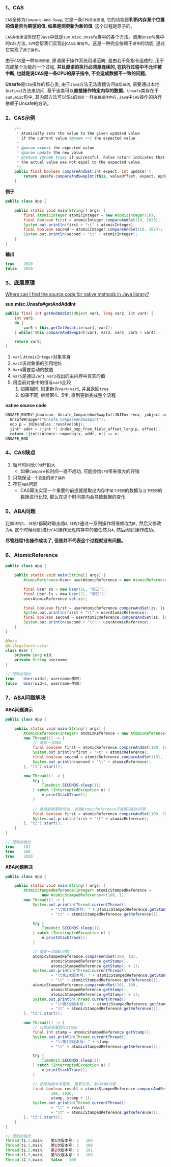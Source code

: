 ### 1、CAS

`CAS`全称为`Compare-And-Swap`, 它是一条`CPU并发原语`, 它的功能是**判断内存某个位置的值是否为期望的值, 如果是则更新为新的值**, 这个过程是原子的。

`CAS并发原语`体现在`Java`中就是`sum.misc.Unsafe`类中的各个方法。调用`Unsafe`类中的`CAS`方法, `JVM`会帮我们实现出`CAS汇编指令`。这是一种完全依赖于`硬件`的功能, 通过它实现了`原子操作`。

由于`CAS`是一种`系统原语`, 原语属于操作系统用语范畴, 是由若干条指令组成的, 用于完成某个功能的一个过程, **并且原语的执行必须是连续的, 在执行过程中不允许被中断, 也就是说CAS是一条CPU的原子指令, 不会造成数据不一致的问题**。

**Unsafe**是`CAS`操作的核心类, 由于`Java`方法无法直接访问`底层系统`, 需要通过本地(`native`)方法来访问, 基于该类可以**直接操作特定内存的数据**。`Unsafe`类存在于`sun.misc`包中, 其内部方法可以像`C`的`指针`一样`直接操作内存`, `Java`中`CAS`操作的执行依赖于Unsafe的方法。



### 2、CAS示例

```java
    /**
     * Atomically sets the value to the given updated value
     * if the current value {@code ==} the expected value.
     *
     * @param expect the expected value
     * @param update the new value
     * @return {@code true} if successful. False return indicates that
     * the actual value was not equal to the expected value.
     */
    public final boolean compareAndSet(int expect, int update) {
        return unsafe.compareAndSwapInt(this, valueOffset, expect, update);
    }
```

**例子**

```java
public class App {

    public static void main(String[] args) {
        final AtomicInteger atomicInteger = new AtomicInteger(10);
        final boolean first = atomicInteger.compareAndSet(10, 2020);
        System.out.println(first + "\t" + atomicInteger);
        final boolean second = atomicInteger.compareAndSet(10, 1024);
        System.out.println(second + "\t" + atomicInteger);
    }
}
```

**输出**

```java
true	2020
false	2020
```



### 3、底层原理

[Where can I find the source code for native methods in Java library?](https://stackoverflow.com/questions/30251032/where-can-i-find-the-source-code-for-native-methods-in-java-library/30251098)

**sun.misc.Unsafe#getAndAddInt**

```java
public final int getAndAddInt(Object var1, long var2, int var4) {
    int var5;
    do {
        var5 = this.getIntVolatile(var1, var2);
    } while(!this.compareAndSwapInt(var1, var2, var5, var5 + var4));

    return var5;
}
```

1. `var1` `AtomicInteger`对象本身
2. `var2`该对象值的引用地址
3. `Var4`需要变动的数值
4. `var5`是通过`var1`, `var2`找出的主内存中真实的值
5. 用当前对象中的值与`var5`比较
   1. 如果相同, 则更新为`var4+var5`, 并且返回`true`
   2. 如果不同, 继续第4、5步, 直到更新完成整个流程

**native source code**

```cpp
UNSAFE_ENTRY(jboolean, Unsafe_CompareAndSwapInt(JNIEnv *env, jobject unsafe, jobject obj, jlong offset, jint e, jint x))
  UnsafeWrapper("Unsafe_CompareAndSwapInt");
  oop p = JNIHandles::resolve(obj);
  jint* addr = (jint *) index_oop_from_field_offset_long(p, offset);
  return (jint)(Atomic::cmpxchg(x, addr, e)) == e;
UNSAFE_END
```



### 4、CAS缺点

1. 循环时间长`CPU`开销大
   * 如果`Compare`长时间一直不成功, 可能会给`CPU`带来很大的开销
2. 只能保证`一个变量`的`原子操作`
3. 存在`ABA`问题
   * CAS算法实现一个重要的前提就是取出内存中`某个时刻`的数据与`当下时刻`的数据进行比较, 那么在这个时间差内会导致数据的变化



### 5、ABA问题

比如`线程1`、`线程2`都同时取出值`A`, `线程2`通过一系列操作将值修改为`B,` 然后又修改为`A`, 这个时候`线程1`进行`CAS`操作发现内存中的值任然为`A`, 然后`线程1`操作成功。

**尽管线程1也操作成功了, 但是并不代表这个过程就没有问题。**



### 6、AtomicReference

```java
public class App {

    public static void main(String[] args) {
        AtomicReference<User> userAtomicReference = new AtomicReference<>();

        final User zs = new User(1L, "张三");
        final User ls = new User(2L, "李四");
        userAtomicReference.set(zs);

        final boolean first = userAtomicReference.compareAndSet(zs, ls);
        System.out.println(first + "\t" + userAtomicReference);
        final boolean second = userAtomicReference.compareAndSet(zs, ls);
        System.out.println(second + "\t" + userAtomicReference);
    }
}

@Data
@AllArgsConstructor
class User {
    private Long uid;
    private String username;
}

// 控制台输出
true	User(uid=2, username=李四)
false	User(uid=2, username=李四)
```



### 7、ABA问题解决

**ABA问题演示**

```java
public class App {

    public static void main(String[] args) {
        AtomicReference<Integer> atomicReference = new AtomicReference<>(100);
        new Thread(() -> {
          	// 重现一次ABA
            final boolean first = atomicReference.compareAndSet(100, 101);
            System.out.println(first + "\t" + atomicReference);
            final boolean second = atomicReference.compareAndSet(101, 100);
            System.out.println(second + "\t" + atomicReference);
        }, "t1").start();

        new Thread(() -> {
            try {
                TimeUnit.SECONDS.sleep(1);
            } catch (InterruptedException e) {
                e.printStackTrace();
            }
						
          	// 依然能够更新成功, 说明AtomicReference不能解决ABA问题
            final boolean first = atomicReference.compareAndSet(100, 2020);
            System.out.println(first + "\t" + atomicReference);
        }, "t2").start();
    }
}

// 控制台输出
true	101
true	100
true	2020
```



**ABA问题解决**

```java
public class App {

    public static void main(String[] args) {
        AtomicStampedReference<Integer> atomicStampedReference =
                new AtomicStampedReference<>(100, 1);
        new Thread(() -> {
            System.out.println(Thread.currentThread()
                    + "\t第1次版本号: " + atomicStampedReference.getStamp()
                    + "\t" + atomicStampedReference.getReference());

            try {
                TimeUnit.SECONDS.sleep(1);
            } catch (InterruptedException e) {
                e.printStackTrace();
            }

            // 重现一次ABA问题
            atomicStampedReference.compareAndSet(100, 101,
                    atomicStampedReference.getStamp(),
                    atomicStampedReference.getStamp() + 1);
            System.out.println(Thread.currentThread()
                    + "\t第2次版本号: " + atomicStampedReference.getStamp()
                    + "\t" + atomicStampedReference.getReference());
            atomicStampedReference.compareAndSet(101, 100,
                    atomicStampedReference.getStamp(),
                    atomicStampedReference.getStamp() + 1);
            System.out.println(Thread.currentThread()
                    + "\t第3次版本号: " + atomicStampedReference.getStamp()
                    + "\t" + atomicStampedReference.getReference());
        }, "t1").start();

        new Thread(() -> {
            // 以局部变量固化stamp
            final int stamp = atomicStampedReference.getStamp();
            System.out.println(Thread.currentThread()
                    + "\t第1次版本号: " + stamp
                    + "\t" + atomicStampedReference.getReference());

            try {
                TimeUnit.SECONDS.sleep(2);
            } catch (InterruptedException e) {
                e.printStackTrace();
            }

            // 按原始版本号更新, 更新失败, 解决ABA问题
            final boolean result = atomicStampedReference.compareAndSet(
                    100, 2020,
                    stamp, stamp + 1);
            System.out.println(Thread.currentThread()
                    + "\t" + result
                    + "\t" + atomicStampedReference.getReference());
        }, "t2").start();
    }
}

// 控制台输出
Thread[t1,5,main]	第1次版本号: 1	100
Thread[t2,5,main]	第1次版本号: 1	100
Thread[t1,5,main]	第2次版本号: 2	101
Thread[t1,5,main]	第3次版本号: 3	100
Thread[t2,5,main]	false	100
```